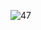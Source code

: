 
![47](https://user-images.githubusercontent.com/64718836/92392677-3fdcfb00-f13c-11ea-8ec4-f33e0a0bb8ec.PNG)
